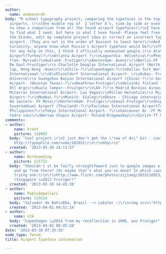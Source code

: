 ```yaml
---
author:
  name: aimeeverah
body: "M school typography project; comparing the typefaces in the top 25 + busiest
  airports. \r\n(One middle row of  2 letter A's, side by side or even overlapping
  to show a comparison from all the found airport typefaces)\r\nI have not been able
  to find what I need, but here is what I have found- Please feel free to fill in
  the blanks, edit my complete project idea or correct an incorrect typeface for an
  airport. (They are not in the order of busiest to least here)\r\nAnd just out of
  Curiosity, anyone know what Russia's Airport typeface would be?\r\nThanks in advance
  for any help on this, I think I officially exhausted google.\r\n Atat\xFCrk International
  Airport(Turkey)?\r\nAtlanta Airport ?\r\nLaguardia- Helvetica\r\nPheonix- Helvetica\r\nSan
  fran- Myriad\r\nAukland- Frutiger\r\nAmsterdam- Avenir\r\nBerlin-FF Transit\r\nBejing-?\r\nCharles
  De Gaul-Fruitiger\r\n Charlotte Douglas International Airport (North Carolina)\r\nCheck
  lap, Hong Kong -Avenir\r\nChile-?\r\nCopenhagen-?\r\nDallas fort Worth- Avenir\r\nDenmark-?\r\nDenver
  International-\r\nD\xFCsseldorf International Airport- \r\nDubai- Frutiger ?\r\nFrankfurt-
  Universe\r\n Guangzhou Baiyun International Airport (China)-?\r\n George Bush Intercontinental
  Airport- (Houston Texas)-?\r\nHeathrow-Frutiger\r\nHelsinki finland - Helvetica\r\nJFK-?\r\nKefavik-
  Dtl Argo\r\nKuala lampor--Fruitger\r\nLAX-?\r\n Madrid Barajas Airport (Spain)-?\r\n
  McCarran International Airport- Las Vegas\r\nMillan Helvetica\r\n Miami International
  Airport-?\r\nMumbai-?\r\nMunich- Vialog\r\nOhare - Chicago international ?\r\nPisa-Frutiger\r\nRio
  De Janiero- FF Meta\r\nRotterndam- Frutiger\r\nSeoul-Frutiger\r\nShipol -Frutiger\r\nSingapore-?\r\n
  Suvarnabhumi Airport (Thailand)-?\r\nTacloban International AirportTacloban,Leyte,
  Philippines?\r\nTokyo International Airport- ?\r\nVancouver Bc -FF Meta\r\nVienna-
  Fedra sans\r\nWarsaw Chopin Airport- Poland-Drogowskaz\r\nZurich-ff Meta"
comments:
- author:
    name: hrant
    picture: 110403
  body: "Cool project.\r\nI just don't get the \"row of As\" bit - could you explain?\r\n\r\nBTW:
    http://typophile.com/node/101851\r\n\r\nhhp\r\n"
  created: '2013-03-30 14:13:57'
- author:
    name: Birdseeding
    picture: 121722
  body: "Shouldn't it be fairly straightfoward just to google images of the signage
    and go from there? (Or maybe that's what you've done? In which case, cool.) Just
    trying one:\r\n\r\nhttp://www.flickr.com/photos/zijiang/2633116923/in/photostream/
    (Singapore \u2013 Frutiger)"
  created: '2013-03-30 14:45:10'
- author:
    name: PabloImpallari
    picture: 119114
  body: "Salvador de Bah\xEDa, Brasil --> Lobster :)\r\n<img src=\"http://f.cl.ly/items/0E1j0r1w343V0s2X3a3F/Brasil-Airport.png\">"
  created: '2013-04-01 04:51:14'
- author:
    name: n1k
  body: "Copenhagen \u2014 from my recollection in 2006, was Frutiger"
  created: '2013-04-02 08:45:28'
date: '2013-03-30 07:35:33'
node_type: forum
title: Airport Typeface information

---
```

